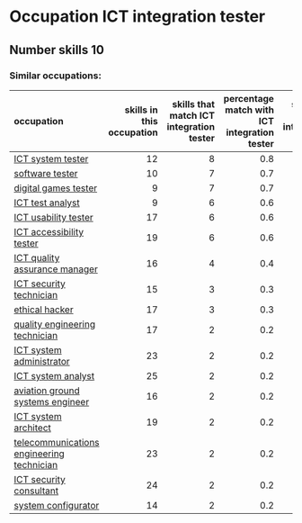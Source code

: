 # Occupation ICT integration tester
## Number skills 10
### Similar occupations:
| occupation                                                                                |   skills in this occupation |   skills that match ICT integration tester |   percentage match with ICT integration tester |   skills not in ICT integration tester |
|:------------------------------------------------------------------------------------------|----------------------------:|-------------------------------------------:|-----------------------------------------------:|---------------------------------------:|
| [ICT system tester](ICT_system_tester.md)                                                 |                          12 |                                          8 |                                            0.8 |                                      4 |
| [software tester](software_tester.md)                                                     |                          10 |                                          7 |                                            0.7 |                                      3 |
| [digital games tester](digital_games_tester.md)                                           |                           9 |                                          7 |                                            0.7 |                                      2 |
| [ICT test analyst](ICT_test_analyst.md)                                                   |                           9 |                                          6 |                                            0.6 |                                      3 |
| [ICT usability tester](ICT_usability_tester.md)                                           |                          17 |                                          6 |                                            0.6 |                                     11 |
| [ICT accessibility tester](ICT_accessibility_tester.md)                                   |                          19 |                                          6 |                                            0.6 |                                     13 |
| [ICT quality assurance manager](ICT_quality_assurance_manager.md)                         |                          16 |                                          4 |                                            0.4 |                                     12 |
| [ICT security technician](ICT_security_technician.md)                                     |                          15 |                                          3 |                                            0.3 |                                     12 |
| [ethical hacker](ethical_hacker.md)                                                       |                          17 |                                          3 |                                            0.3 |                                     14 |
| [quality engineering technician](quality_engineering_technician.md)                       |                          17 |                                          2 |                                            0.2 |                                     15 |
| [ICT system administrator](ICT_system_administrator.md)                                   |                          23 |                                          2 |                                            0.2 |                                     21 |
| [ICT system analyst](ICT_system_analyst.md)                                               |                          25 |                                          2 |                                            0.2 |                                     23 |
| [aviation ground systems engineer](aviation_ground_systems_engineer.md)                   |                          16 |                                          2 |                                            0.2 |                                     14 |
| [ICT system architect](ICT_system_architect.md)                                           |                          19 |                                          2 |                                            0.2 |                                     17 |
| [telecommunications engineering technician](telecommunications_engineering_technician.md) |                          23 |                                          2 |                                            0.2 |                                     21 |
| [ICT security consultant](ICT_security_consultant.md)                                     |                          24 |                                          2 |                                            0.2 |                                     22 |
| [system configurator](system_configurator.md)                                             |                          14 |                                          2 |                                            0.2 |                                     12 |
